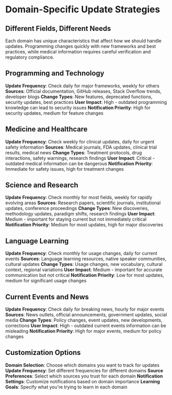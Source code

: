 # Domain-Specific Update Strategies

## Different Fields, Different Needs

Each domain has unique characteristics that affect how we should handle updates. Programming changes quickly with new frameworks and best practices, while medical information requires careful verification and regulatory compliance.

## Programming and Technology

**Update Frequency**: Check daily for major frameworks, weekly for others
**Sources**: Official documentation, GitHub releases, Stack Overflow trends, developer blogs
**Change Types**: New features, deprecated functions, security updates, best practices
**User Impact**: High - outdated programming knowledge can lead to security issues
**Notification Priority**: High for security updates, medium for feature changes

## Medicine and Healthcare

**Update Frequency**: Check weekly for clinical updates, daily for urgent safety information
**Sources**: Medical journals, FDA updates, clinical trial results, medical news
**Change Types**: Treatment protocols, drug interactions, safety warnings, research findings
**User Impact**: Critical - outdated medical information can be dangerous
**Notification Priority**: Immediate for safety issues, high for treatment changes

## Science and Research

**Update Frequency**: Check monthly for most fields, weekly for rapidly evolving areas
**Sources**: Research papers, scientific journals, institutional updates, conference proceedings
**Change Types**: New discoveries, methodology updates, paradigm shifts, research findings
**User Impact**: Medium - important for staying current but not immediately critical
**Notification Priority**: Medium for most updates, high for major discoveries

## Language Learning

**Update Frequency**: Check monthly for usage changes, daily for current events
**Sources**: Language learning resources, native speaker communities, cultural updates
**Change Types**: Usage changes, new vocabulary, cultural context, regional variations
**User Impact**: Medium - important for accurate communication but not critical
**Notification Priority**: Low for most updates, medium for significant usage changes

## Current Events and News

**Update Frequency**: Check daily for breaking news, hourly for major events
**Sources**: News outlets, official announcements, government updates, social media
**Change Types**: Policy changes, event updates, new developments, corrections
**User Impact**: High - outdated current events information can be misleading
**Notification Priority**: High for major events, medium for policy changes

## Customization Options

**Domain Selection**: Choose which domains you want to track for updates
**Update Frequency**: Set different frequencies for different domains
**Source Preferences**: Select which sources you trust for each domain
**Notification Settings**: Customize notifications based on domain importance
**Learning Goals**: Specify what you're trying to learn in each domain
